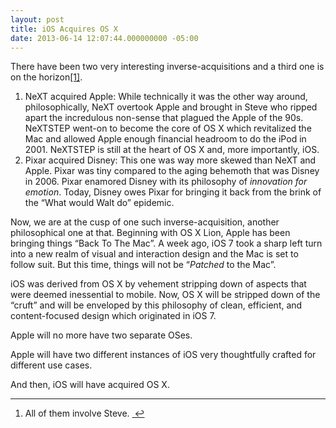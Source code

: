 ```yaml
---
layout: post
title: iOS Acquires OS X
date: 2013-06-14 12:07:44.000000000 -05:00
---
```

<p>There have been two very interesting inverse-acquisitions and a third one is on the horizon<a href="#fn:1" id="fnref:1" title="see footnote" class="footnote">[1]</a>.</p>

<ol>
<li>NeXT acquired Apple: While technically it was the other way around, philosophically, NeXT overtook Apple and brought in Steve who ripped apart the incredulous non-sense that plagued the Apple of the 90s. NeXTSTEP went-on to become the core of OS X which revitalized the Mac and allowed Apple enough financial headroom to do the iPod in 2001. NeXTSTEP is still at the heart of OS X and, more importantly, iOS.</li>
<li>Pixar acquired Disney: This one was way more skewed than NeXT and Apple. Pixar was tiny compared to the aging behemoth that was Disney in 2006. Pixar enamored Disney with its philosophy of <em>innovation for emotion</em>. Today, Disney owes Pixar for bringing it back from the brink of the &#8220;What would Walt do&#8221; epidemic.</li>
</ol>

<p>Now, we are at the cusp of one such inverse-acquisition, another philosophical one at that. Beginning with OS X Lion, Apple has been bringing things &#8220;Back To The Mac&#8221;. A week ago, iOS 7 took a sharp left turn into a new realm of visual and interaction design and the Mac is set to follow suit. But this time, things will not be &#8220;<em>Patched</em> to the Mac&#8221;.</p>

<p>iOS was derived from OS X by vehement stripping down of aspects that were deemed inessential to mobile. Now, OS X will be stripped down of the &#8220;cruft&#8221; and will be enveloped by this philosophy of clean, efficient, and content-focused design which originated in iOS 7. </p>

<p>Apple will no more have two separate OSes.</p>

<p>Apple will have two different instances of iOS very thoughtfully crafted for different use cases. </p>

<p>And then, iOS will have acquired OS X.</p>

<div class="footnotes">
<hr />
<ol>

<li id="fn:1">
<p>All of them involve Steve. <a href="#fnref:1" title="return to article" class="reversefootnote">&#160;&#8617;</a></p>
</li>

</ol>
</div>
